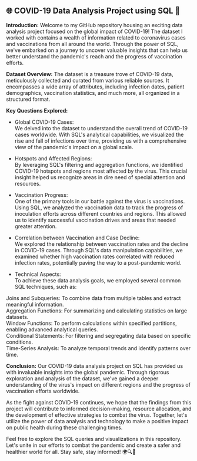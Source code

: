 ## 🌐 COVID-19 Data Analysis Project using SQL 🦠

**Introduction:**
Welcome to my GitHub repository housing an exciting data analysis project focused on the global impact of COVID-19! The dataset I worked with contains a wealth of information related to coronavirus cases and vaccinations from all around the world. Through the power of SQL, we've embarked on a journey to uncover valuable insights that can help us better understand the pandemic's reach and the progress of vaccination efforts.

**Dataset Overview:**
The dataset is a treasure trove of COVID-19 data, meticulously collected and curated from various reliable sources. It encompasses a wide array of attributes, including infection dates, patient demographics, vaccination statistics, and much more, all organized in a structured format.

**Key Questions Explored:**

- Global COVID-19 Cases:  
We delved into the dataset to understand the overall trend of COVID-19 cases worldwide. With SQL's analytical capabilities, we visualized the rise and fall of infections over time, providing us with a comprehensive view of the pandemic's impact on a global scale.

- Hotspots and Affected Regions:  
By leveraging SQL's filtering and aggregation functions, we identified COVID-19 hotspots and regions most affected by the virus. This crucial insight helped us recognize areas in dire need of special attention and resources.

- Vaccination Progress:  
One of the primary tools in our battle against the virus is vaccinations. Using SQL, we analyzed the vaccination data to track the progress of inoculation efforts across different countries and regions. This allowed us to identify successful vaccination drives and areas that needed greater attention.

- Correlation between Vaccination and Case Decline:  
We explored the relationship between vaccination rates and the decline in COVID-19 cases. Through SQL's data manipulation capabilities, we examined whether high vaccination rates correlated with reduced infection rates, potentially paving the way to a post-pandemic world.

- Technical Aspects:  
To achieve these data analysis goals, we employed several common SQL techniques, such as:

Joins and Subqueries: To combine data from multiple tables and extract meaningful information.  
Aggregation Functions: For summarizing and calculating statistics on large datasets.  
Window Functions: To perform calculations within specified partitions, enabling advanced analytical queries.  
Conditional Statements: For filtering and segregating data based on specific conditions.  
Time-Series Analysis: To analyze temporal trends and identify patterns over time.  

**Conclusion:**
Our COVID-19 data analysis project on SQL has provided us with invaluable insights into the global pandemic. Through rigorous exploration and analysis of the dataset, we've gained a deeper understanding of the virus's impact on different regions and the progress of vaccination efforts worldwide.

As the fight against COVID-19 continues, we hope that the findings from this project will contribute to informed decision-making, resource allocation, and the development of effective strategies to combat the virus. Together, let's utilize the power of data analysis and technology to make a positive impact on public health during these challenging times.

Feel free to explore the SQL queries and visualizations in this repository. Let's unite in our efforts to combat the pandemic and create a safer and healthier world for all. Stay safe, stay informed! 🌍🔍💉
